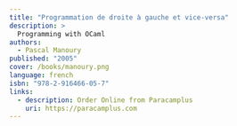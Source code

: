 ```yaml
---
title: "Programmation de droite à gauche et vice-versa"
description: >
  Programming with OCaml
authors:
  - Pascal Manoury
published: "2005"
cover: /books/manoury.png
language: french
isbn: "978-2-916466-05-7"
links:
  - description: Order Online from Paracamplus
    uri: https://paracamplus.com
---
```

